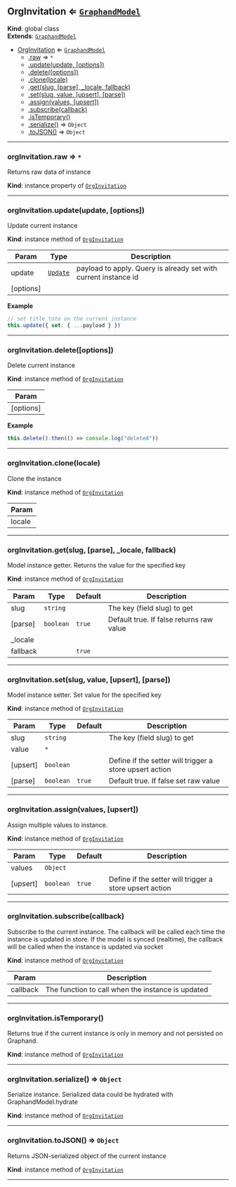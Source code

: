 <a name="OrgInvitation"></a>

## OrgInvitation ⇐ [<code>GraphandModel</code>](GraphandModel.md#GraphandModel)
**Kind**: global class  
**Extends**: [<code>GraphandModel</code>](GraphandModel.md#GraphandModel)  

* [OrgInvitation](OrgInvitation.md#OrgInvitation) ⇐ [<code>GraphandModel</code>](GraphandModel.md#GraphandModel)
    * [.raw](#GraphandModel+raw) ⇒ <code>\*</code>
    * [.update(update, [options])](#GraphandModel+update)
    * [.delete([options])](#GraphandModel+delete)
    * [.clone(locale)](#GraphandModel+clone)
    * [.get(slug, [parse], _locale, fallback)](#GraphandModel+get)
    * [.set(slug, value, [upsert], [parse])](#GraphandModel+set)
    * [.assign(values, [upsert])](#GraphandModel+assign)
    * [.subscribe(callback)](#GraphandModel+subscribe)
    * [.isTemporary()](#GraphandModel+isTemporary)
    * [.serialize()](#GraphandModel+serialize) ⇒ <code>Object</code>
    * [.toJSON()](#GraphandModel+toJSON) ⇒ <code>Object</code>


* * *

<a name="GraphandModel+raw"></a>

### orgInvitation.raw ⇒ <code>\*</code>
Returns raw data of instance

**Kind**: instance property of [<code>OrgInvitation</code>](OrgInvitation.md#OrgInvitation)  

* * *

<a name="GraphandModel+update"></a>

### orgInvitation.update(update, [options])
Update current instance

**Kind**: instance method of [<code>OrgInvitation</code>](OrgInvitation.md#OrgInvitation)  

| Param | Type | Description |
| --- | --- | --- |
| update | [<code>Update</code>](typedef.md#Update) | payload to apply. Query is already set with current instance id |
| [options] |  |  |

**Example**  
```js
// set title toto on the current instance
this.update({ set: { ...payload } })
```

* * *

<a name="GraphandModel+delete"></a>

### orgInvitation.delete([options])
Delete current instance

**Kind**: instance method of [<code>OrgInvitation</code>](OrgInvitation.md#OrgInvitation)  

| Param |
| --- |
| [options] | 

**Example**  
```js
this.delete().then(() => console.log("deleted"))
```

* * *

<a name="GraphandModel+clone"></a>

### orgInvitation.clone(locale)
Clone the instance

**Kind**: instance method of [<code>OrgInvitation</code>](OrgInvitation.md#OrgInvitation)  

| Param |
| --- |
| locale | 


* * *

<a name="GraphandModel+get"></a>

### orgInvitation.get(slug, [parse], _locale, fallback)
Model instance getter. Returns the value for the specified key

**Kind**: instance method of [<code>OrgInvitation</code>](OrgInvitation.md#OrgInvitation)  

| Param | Type | Default | Description |
| --- | --- | --- | --- |
| slug | <code>string</code> |  | The key (field slug) to get |
| [parse] | <code>boolean</code> | <code>true</code> | Default true. If false returns raw value |
| _locale |  |  |  |
| fallback |  | <code>true</code> |  |


* * *

<a name="GraphandModel+set"></a>

### orgInvitation.set(slug, value, [upsert], [parse])
Model instance setter. Set value for the specified key

**Kind**: instance method of [<code>OrgInvitation</code>](OrgInvitation.md#OrgInvitation)  

| Param | Type | Default | Description |
| --- | --- | --- | --- |
| slug | <code>string</code> |  | The key (field slug) to get |
| value | <code>\*</code> |  |  |
| [upsert] | <code>boolean</code> |  | Define if the setter will trigger a store upsert action |
| [parse] | <code>boolean</code> | <code>true</code> | Default true. If false set raw value |


* * *

<a name="GraphandModel+assign"></a>

### orgInvitation.assign(values, [upsert])
Assign multiple values to instance.

**Kind**: instance method of [<code>OrgInvitation</code>](OrgInvitation.md#OrgInvitation)  

| Param | Type | Default | Description |
| --- | --- | --- | --- |
| values | <code>Object</code> |  |  |
| [upsert] | <code>boolean</code> | <code>true</code> | Define if the setter will trigger a store upsert action |


* * *

<a name="GraphandModel+subscribe"></a>

### orgInvitation.subscribe(callback)
Subscribe to the current instance. The callback will be called each time the instance is updated in store.
If the model is synced (realtime), the callback will be called when the instance is updated via socket

**Kind**: instance method of [<code>OrgInvitation</code>](OrgInvitation.md#OrgInvitation)  

| Param | Description |
| --- | --- |
| callback | The function to call when the instance is updated |


* * *

<a name="GraphandModel+isTemporary"></a>

### orgInvitation.isTemporary()
Returns true if the current instance is only in memory and not persisted on Graphand.

**Kind**: instance method of [<code>OrgInvitation</code>](OrgInvitation.md#OrgInvitation)  

* * *

<a name="GraphandModel+serialize"></a>

### orgInvitation.serialize() ⇒ <code>Object</code>
Serialize instance. Serialized data could be hydrated with GraphandModel.hydrate

**Kind**: instance method of [<code>OrgInvitation</code>](OrgInvitation.md#OrgInvitation)  

* * *

<a name="GraphandModel+toJSON"></a>

### orgInvitation.toJSON() ⇒ <code>Object</code>
Returns JSON-serialized object of the current instance

**Kind**: instance method of [<code>OrgInvitation</code>](OrgInvitation.md#OrgInvitation)  

* * *

